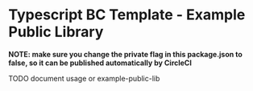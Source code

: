 # Typescript BC Template - Example Public Library


**NOTE: make sure you change the private flag in this package.json to false, so it can be published automatically by CircleCI** 

TODO document usage or example-public-lib

